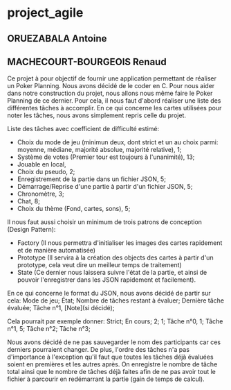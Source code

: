 # project_agile

## ORUEZABALA Antoine
## MACHECOURT-BOURGEOIS Renaud

Ce projet à pour objectif de fournir une application permettant de réaliser un Poker Planning.
Nous avons décidé de le coder en C.
Pour nous aider dans notre construction du projet, nous allons nous même faire le Poker Planning de ce dernier.
Pour cela, il nous faut d'abord réaliser une liste des différentes tâches à accomplir.
En ce qui concerne les cartes utilisées pour noter les tâches, nous avons simplement repris celle du projet.

Liste des tâches avec coefficient de difficulté estimé:
- Choix du mode de jeu (minimun deux, dont strict et un au choix parmi: moyenne, médiane, majorité absolue, majorité relative), 1;
- Système de votes (Premier tour est toujours à l'unanimité), 13;
- Jouable en local,
- Choix du pseudo, 2;
- Enregistrement de la partie dans un fichier JSON, 5;
- Démarrage/Reprise d'une partie à partir d'un fichier JSON, 5;
- Chronomètre, 3;
- Chat, 8;
- Choix du thème (Fond, cartes, sons), 5;

Il nous faut aussi choisir un minimum de trois patrons de conception (Design Pattern):
- Factory (Il nous permettra d'initialiser les images des cartes rapidement et de manière automatisée)
- Prototype (Il servira à la création des objects des cartes à partir d'un prototype, cela veut dire un meilleur temps de traitement)
- State (Ce dernier nous laissera suivre l'état de la partie, et ainsi de pouvoir l'enregistrer dans les JSON rapidement et facilement).

En ce qui concerne le format du JSON, nous avons décidé de partir sur cela:
Mode de jeu;
État;
Nombre de tâches restant à évaluer;
Dernière tâche évaluée;
Tâche n°1, [Note](si décidé);

Cela pourrait par exemple donner:
Strict;
En cours;
2;
1;
Tâche n°0, 1;
Tâche n°1, 5;
Tâche n°2;
Tâche n°3;

Nous avons décidé de ne pas sauvegarder le nom des participants car ces derniers pourraient changer.
De plus, l'ordre des tâches n'a pas d'importance à l'exception qu'il faut que toutes les tâches déjà évaluées soient en premières et les autres après.
On enregistre le nombre de tâche total ainsi que le nombre de tâches déjà faites afin de ne pas avoir tout le fichier à parcourir en redémarrant la partie (gain de temps de calcul).
